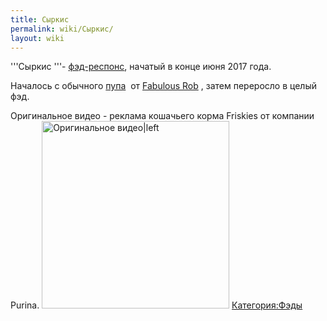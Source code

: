 ```yaml
---
title: Сыркис
permalink: wiki/Сыркис/
layout: wiki
---
```


'''Сыркис '''- [фэд-респонс](фэд-респонс "wikilink"), начатый в конце
июня 2017 года.

Началось с обычного [пупа](https://youtu.be/x9cOUazH3zQ)  от [Fabulous
Rob](/wiki/Fabulous_Rob "wikilink") , затем переросло в целый фэд. 

Оригинальное видео - реклама кошачьего корма Friskies от компании
Purina.
<img src="Friskies" title="fig:Оригинальное видео|left" width="300" height="300" alt="Оригинальное видео|left" />
[Категория:Фэды](Категория:Фэды "wikilink")
